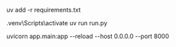 uv add -r requirements.txt

.venv\Scripts\activate
uv run run.py 

uvicorn app.main:app --reload --host 0.0.0.0 --port 8000

